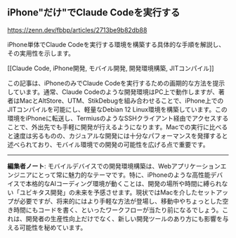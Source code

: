 ## iPhone"だけ"でClaude Codeを実行する

https://zenn.dev/fbbp/articles/2713be9b82db88

iPhone単体でClaude Codeを実行する環境を構築する具体的な手順を解説し、その実用性を示します。

[[Claude Code, iPhone開発, モバイル開発, 開発環境構築, JITコンパイル]]

この記事は、iPhoneのみでClaude Codeを実行するための画期的な方法を提示しています。通常、Claude Codeのような開発環境はPC上で動作しますが、著者はMacとAltStore、UTM、StikDebugを組み合わせることで、iPhone上でのJITコンパイルを可能にし、軽量なDebian 12 Linux環境を構築しています。この環境をiPhoneに転送し、TermiusのようなSSHクライアント経由でアクセスすることで、外出先でも手軽に開発が行えるようになります。Macでの実行に比べると速度は劣るものの、カジュアルな開発には十分なパフォーマンスを発揮すると述べられており、モバイル環境での開発の可能性を広げる点で重要です。

---

**編集者ノート**: モバイルデバイスでの開発環境構築は、Webアプリケーションエンジニアにとって常に魅力的なテーマです。特に、iPhoneのような高性能デバイスで本格的なAIコーディング環境が動くことは、開発の場所や時間に縛られない「ユビキタス開発」の未来を予感させます。現状ではMacを介したセットアップが必要ですが、将来的にはより手軽な方法が登場し、移動中やちょっとした空き時間にもコードを書く、といったワークフローが当たり前になるでしょう。これは、開発者の生産性向上だけでなく、新しい開発ツールのあり方にも影響を与える可能性を秘めています。
